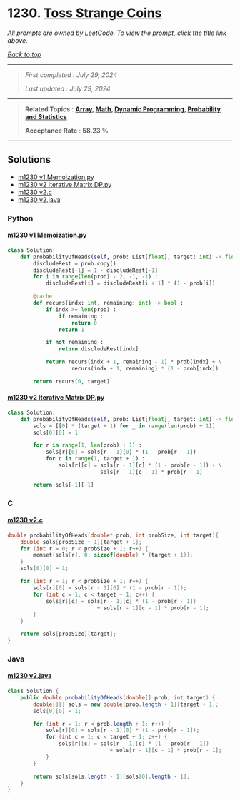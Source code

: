 # 1230. [Toss Strange Coins](<https://leetcode.com/problems/toss-strange-coins>)

*All prompts are owned by LeetCode. To view the prompt, click the title link above.*

*[Back to top](<../README.md>)*

------

> *First completed : July 29, 2024*
>
> *Last updated : July 29, 2024*

------

> **Related Topics** : **[Array](<by_topic/Array.md>), [Math](<by_topic/Math.md>), [Dynamic Programming](<by_topic/Dynamic Programming.md>), [Probability and Statistics](<by_topic/Probability and Statistics.md>)**
>
> **Acceptance Rate** : **58.23 %**

------

## Solutions

- [m1230 v1 Memoization.py](<../my-submissions/m1230 v1 Memoization.py>)
- [m1230 v2 Iterative Matrix DP.py](<../my-submissions/m1230 v2 Iterative Matrix DP.py>)
- [m1230 v2.c](<../my-submissions/m1230 v2.c>)
- [m1230 v2.java](<../my-submissions/m1230 v2.java>)
### Python
#### [m1230 v1 Memoization.py](<../my-submissions/m1230 v1 Memoization.py>)
```Python
class Solution:
    def probabilityOfHeads(self, prob: List[float], target: int) -> float:
        discludeRest = prob.copy()
        discludeRest[-1] = 1 - discludeRest[-1]
        for i in range(len(prob) - 2, -1, -1) :
            discludeRest[i] = discludeRest[i + 1] * (1 - prob[i])

        @cache
        def recurs(indx: int, remaining: int) -> bool :
            if indx >= len(prob) :
                if remaining :
                    return 0
                return 1

            if not remaining :
                return discludeRest[indx]

            return recurs(indx + 1, remaining - 1) * prob[indx] + \
                    recurs(indx + 1, remaining) * (1 - prob[indx])

        return recurs(0, target)
```

#### [m1230 v2 Iterative Matrix DP.py](<../my-submissions/m1230 v2 Iterative Matrix DP.py>)
```Python
class Solution:
    def probabilityOfHeads(self, prob: List[float], target: int) -> float:
        sols = [[0] * (target + 1) for _ in range(len(prob) + 1)]
        sols[0][0] = 1

        for r in range(1, len(prob) + 1) :
            sols[r][0] = sols[r - 1][0] * (1 - prob[r - 1])
            for c in range(1, target + 1) :
                sols[r][c] = sols[r - 1][c] * (1 - prob[r - 1]) + \
                             sols[r - 1][c - 1] * prob[r - 1]

        return sols[-1][-1]
```

### C
#### [m1230 v2.c](<../my-submissions/m1230 v2.c>)
```C
double probabilityOfHeads(double* prob, int probSize, int target){
    double sols[probSize + 1][target + 1];
    for (int r = 0; r < probSize + 1; r++) {
        memset(sols[r], 0, sizeof(double) * (target + 1));
    }
    sols[0][0] = 1;

    for (int r = 1; r < probSize + 1; r++) {
        sols[r][0] = sols[r - 1][0] * (1 - prob[r - 1]);
        for (int c = 1; c < target + 1; c++) {
            sols[r][c] = sols[r - 1][c] * (1 - prob[r - 1])
                            + sols[r - 1][c - 1] * prob[r - 1];
        }
    }

    return sols[probSize][target];
}
```

### Java
#### [m1230 v2.java](<../my-submissions/m1230 v2.java>)
```Java
class Solution {
    public double probabilityOfHeads(double[] prob, int target) {
        double[][] sols = new double[prob.length + 1][target + 1];
        sols[0][0] = 1;

        for (int r = 1; r < prob.length + 1; r++) {
            sols[r][0] = sols[r - 1][0] * (1 - prob[r - 1]);
            for (int c = 1; c < target + 1; c++) {
                sols[r][c] = sols[r - 1][c] * (1 - prob[r - 1])
                                + sols[r - 1][c - 1] * prob[r - 1];
            }
        }

        return sols[sols.length - 1][sols[0].length - 1];
    }
}
```

